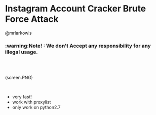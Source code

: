 # Instagram Account Cracker Brute Force Attack
  @mrlarkowis
<h3> :warning:Note! : We don't Accept any responsibility for any illegal usage.</h3><br>
<br>

(screen.PNG)
<br>

<br>

- very fast!
- work with proxylist
- only work on python2.7
